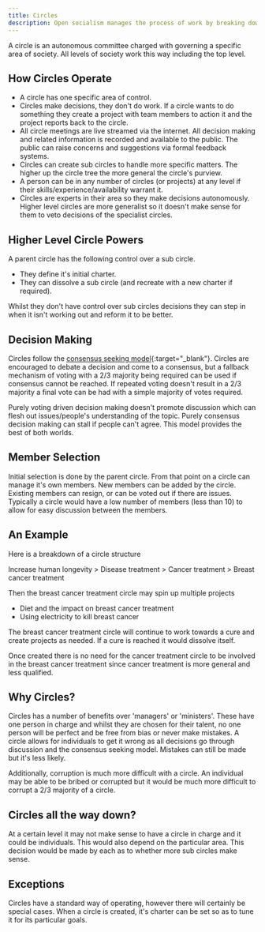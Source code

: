 ```yaml
---
title: Circles
description: Open socialism manages the process of work by breaking down society into 'circles' which orchestrate specific efforts.
---
```


A circle is an autonomous committee charged with governing a specific area of society. All levels of society work this way including the top level.

## How Circles Operate

* A circle has one specific area of control.
* Circles make decisions, they don't do work. If a circle wants to do something they create a project with team members to action it and the project reports back to the circle.
* All circle meetings are live streamed via the internet. All decision making and related information is recorded and available to the public. The public can raise concerns and suggestions via formal feedback systems.
* Circles can create sub circles to handle more specific matters. The higher up the circle tree the more general the circle's purview.
* A person can be in any number of circles (or projects) at any level if their skills/experience/availability warrant it.
* Circles are experts in their area so they make decisions autonomously. Higher level circles are more generalist so it doesn't make sense for them to veto decisions of the specialist circles.

## Higher Level Circle Powers

A parent circle has the following control over a sub circle.

* They define it's initial charter.
* They can dissolve a sub circle (and recreate with a new charter if required).

Whilst they don't have control over sub circles decisions they can step in when it isn't working out and reform it to be better.

## Decision Making

Circles follow the [consensus seeking model](https://en.wikipedia.org/wiki/Consensus-seeking_decision-making){:target="_blank"}. Circles are encouraged to debate a decision and come to a consensus, but a fallback mechanism of voting with a 2/3 majority being required can be used if consensus cannot be reached. If repeated voting doesn't result in a 2/3 majority a final vote can be had with a simple majority of votes required.

Purely voting driven decision making doesn't promote discussion which can flesh out issues/people's understanding of the topic. Purely consensus decision making can stall if people can't agree. This model provides the best of both worlds.

## Member Selection

Initial selection is done by the parent circle. From that point on a circle can manage it's own members. New members can be added by the circle. Existing members can resign, or can be voted out if there are issues. Typically a circle would have a low number of members (less than 10) to allow for easy discussion between the members.

## An Example

Here is a breakdown of a circle structure

Increase human longevity > Disease treatment > Cancer treatment > Breast cancer treatment

Then the breast cancer treatment circle may spin up multiple projects

* Diet and the impact on breast cancer treatment
* Using electricity to kill breast cancer

The breast cancer treatment circle will continue to work towards a cure and create projects as needed. If a cure is reached it would dissolve itself.

Once created there is no need for the cancer treatment circle to be involved in the breast cancer treatment since cancer treatment is more general and less qualified.

## Why Circles?

Circles has a number of benefits over 'managers' or 'ministers'. These have one person in charge and whilst they are chosen for their talent, no one person will be perfect and be free from bias or never make mistakes. A circle allows for individuals to get it wrong as all decisions go through discussion and the consensus seeking model. Mistakes can still be made but it's less likely.

Additionally, corruption is much more difficult with a circle. An individual may be able to be bribed or corrupted but it would be much more difficult to corrupt a 2/3 majority of a circle.

## Circles all the way down?

At a certain level it may not make sense to have a circle in charge and it could be individuals. This would also depend on the particular area. This decision would be made by each as to whether more sub circles make sense.

## Exceptions

Circles have a standard way of operating, however there will certainly be special cases. When a circle is created, it's charter can be set so as to tune it for its particular goals.
